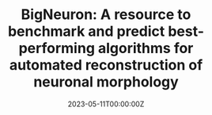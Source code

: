 ---
title: "BigNeuron: A resource to benchmark and predict best-performing algorithms for automated reconstruction of neuronal morphology"
authors:
- Linus Manubens-Gil
- '...'
- licheng
- '...'
- Hanchuan Peng

date: "2023-05-11T00:00:00Z"
doi: "10.1038/s41592-023-01848-5"

# Schedule page publish date (NOT publication's date).
publishDate: "2023-05-11T00:00:00Z"

# Publication type.
# Legend: 0 = Uncategorized; 1 = Conference paper; 2 = Journal article;
# 3 = Preprint / Working Paper; 4 = Report; 5 = Book; 6 = Book section;
# 7 = Thesis; 8 = Patent
publication_types: ["2"]

# Publication name and optional abbreviated publication name.
publication: Nature Methods
publication_short: Nature Methods

abstract: ""

# Summary. An optional shortened abstract.
# summary: "A hierarchical recurrent network structure is developed to simultaneously encodes local contexts of individual frames and global contexts of the sequence."

tags:
- 
featured: true

links:
# - name: Custom Link
# url: https://example.org
url_pdf: https://link.springer.com/book/10.1007/978-3-031-16876-5
# url_code: https://github.com/VisualTrackingVLL
# url_dataset: '#'
# url_poster: '#'
# url_project: https://proceedings.neurips.cc/paper/2021/hash/642e92efb79421734881b53e1e1b18b6-Abstract.html
# url_slides: ''
# url_source: '#'
# url_video: https://www.bmvc2021-virtualconference.com/conference/papers/paper_1542.html


# Featured image
# To use, add an image named `featured.jpg/png` to your page's folder. 
image:
  caption: ''
  focal_point: ""
  preview_only: false

# Associated Projects (optional).
#   Associate this publication with one or more of your projects.
#   Simply enter your project's folder or file name without extension.
#   E.g. `internal-project` references `content/project/internal-project/index.md`.
#   Otherwise, set `projects: []`.
projects: []

# Slides (optional).
#   Associate this publication with Markdown slides.
#   Simply enter your slide deck's filename without extension.
#   E.g. `slides: "example"` references `content/slides/example/index.md`.
#   Otherwise, set `slides: ""`.
slides: ""
---